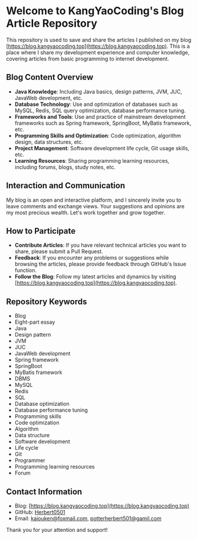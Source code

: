 # Welcome to KangYaoCoding's Blog Article Repository

This repository is used to save and share the articles I published on my blog [https://blog.kangyaocoding.top](https://blog.kangyaocoding.top). This is a place where I share my development experience and computer knowledge, covering articles from basic programming to internet development.

## Blog Content Overview

- **Java Knowledge**: Including Java basics, design patterns, JVM, JUC, JavaWeb development, etc.
- **Database Technology**: Use and optimization of databases such as MySQL, Redis, SQL query optimization, database performance tuning.
- **Frameworks and Tools**: Use and practice of mainstream development frameworks such as Spring framework, SpringBoot, MyBatis framework, etc.
- **Programming Skills and Optimization**: Code optimization, algorithm design, data structures, etc.
- **Project Management**: Software development life cycle, Git usage skills, etc.
- **Learning Resources**: Sharing programming learning resources, including forums, blogs, study notes, etc.

## Interaction and Communication

My blog is an open and interactive platform, and I sincerely invite you to leave comments and exchange views. Your suggestions and opinions are my most precious wealth. Let's work together and grow together.

## How to Participate

- **Contribute Articles**: If you have relevant technical articles you want to share, please submit a Pull Request.
- **Feedback**: If you encounter any problems or suggestions while browsing the articles, please provide feedback through GitHub's Issue function.
- **Follow the Blog**: Follow my latest articles and dynamics by visiting [https://blog.kangyaocoding.top](https://blog.kangyaocoding.top).

## Repository Keywords

- Blog
- Eight-part essay
- Java
- Design pattern
- JVM
- JUC
- JavaWeb development
- Spring framework
- SpringBoot
- MyBatis framework
- DBMS
- MySQL
- Redis
- SQL
- Database optimization
- Database performance tuning
- Programming skills
- Code optimization
- Algorithm
- Data structure
- Software development
- Life cycle
- Git
- Programmer
- Programming learning resources
- Forum

## Contact Information

- Blog: [https://blog.kangyaocoding.top](https://blog.kangyaocoding.top)
- GitHub: [Herbert0501](https://github.com/Herbert0501/my-blog-repository)
- Email: kaiouken@foxmail.com, potterherbert501@gamil.com

Thank you for your attention and support!